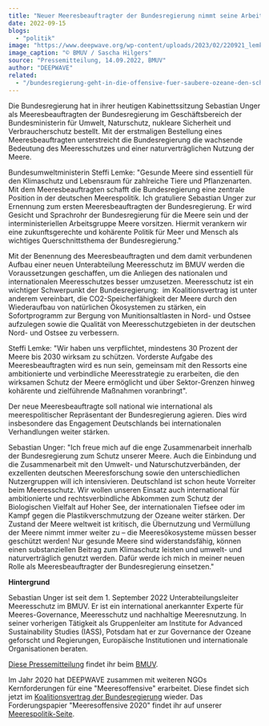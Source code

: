 ```yaml
---
title: "Neuer Meeresbeauftragter der Bundesregierung nimmt seine Arbeit auf"
date: 2022-09-15
blogs: 
  - "politik"
image: "https://www.deepwave.org/wp-content/uploads/2023/02/220921_lemke_unger_1855665-scaled.jpg"
image_caption: "© BMUV / Sascha Hilgers"
source: "Pressemitteilung, 14.09.2022, BMUV"
author: "DEEPWAVE"
related: 
  - "/bundesregierung-geht-in-die-offensive-fuer-saubere-ozeane-den-schutz-mariner-artenvielfalt-und-gegen-meeresmuell/"
---
```


Die Bundesregierung hat in ihrer heutigen Kabinettssitzung Sebastian Unger als Meeresbeauftragten der Bundesregierung im Geschäftsbereich der Bundesministerin für Umwelt, Naturschutz, nukleare Sicherheit und Verbraucherschutz bestellt. Mit der erstmaligen Bestellung eines Meeresbeauftragten unterstreicht die Bundesregierung die wachsende Bedeutung des Meeresschutzes und einer naturverträglichen Nutzung der Meere.

Bundesumweltministerin Steffi Lemke: "Gesunde Meere sind essentiell für den Klimaschutz und Lebensraum für zahlreiche Tiere und Pflanzenarten.  Mit dem Meeresbeauftragten schafft die Bundesregierung eine zentrale Position in der deutschen Meerespolitik. Ich gratuliere Sebastian Unger zur Ernennung zum ersten Meeresbeauftragten der Bundesregierung. Er wird Gesicht und Sprachrohr der Bundesregierung für die Meere sein und der interministeriellen Arbeitsgruppe Meere vorsitzen. Hiermit verankern wir eine zukunftsgerechte und kohärente Politik für Meer und Mensch als wichtiges Querschnittsthema der Bundesregierung."

Mit der Benennung des Meeresbeauftragten und dem damit verbundenen Aufbau einer neuen Unterabteilung Meeresschutz im BMUV werden die Voraussetzungen geschaffen, um die Anliegen des nationalen und internationalen Meeresschutzes besser umzusetzen. Meeresschutz ist ein wichtiger Schwerpunkt der Bundesregierung:  im Koalitionsvertrag ist unter anderem vereinbart, die CO2\-Speicherfähigkeit der Meere durch den Wiederaufbau von natürlichen Ökosystemen zu stärken, ein Sofortprogramm zur Bergung von Munitionsaltlasten in Nord- und Ostsee aufzulegen sowie die Qualität von Meeresschutzgebieten in der deutschen Nord- und Ostsee zu verbessern.

Steffi Lemke: "Wir haben uns verpflichtet, mindestens 30 Prozent der Meere bis 2030 wirksam zu schützen. Vorderste Aufgabe des Meeresbeauftragten wird es nun sein, gemeinsam mit den Ressorts eine ambitionierte und verbindliche Meeresstrategie zu erarbeiten, die den wirksamen Schutz der Meere ermöglicht und über Sektor-Grenzen hinweg kohärente und zielführende Maßnahmen voranbringt".

Der neue Meeresbeauftragte soll national wie international als meerespolitischer Repräsentant der Bundesregierung agieren. Dies wird insbesondere das Engagement Deutschlands bei internationalen Verhandlungen weiter stärken.

Sebastian Unger: "Ich freue mich auf die enge Zusammenarbeit innerhalb der Bundesregierung zum Schutz unserer Meere. Auch die Einbindung und die Zusammenarbeit mit den Umwelt- und Naturschutzverbänden, der exzellenten deutschen Meeresforschung sowie den unterschiedlichen Nutzergruppen will ich intensivieren. Deutschland ist schon heute Vorreiter beim Meeresschutz. Wir wollen unseren Einsatz auch international für ambitionierte und rechtsverbindliche Abkommen zum Schutz der Biologischen Vielfalt auf Hoher See, der internationalen Tiefsee oder im Kampf gegen die Plastikverschmutzung der Ozeane weiter stärken. Der Zustand der Meere weltweit ist kritisch, die Übernutzung und Vermüllung der Meere nimmt immer weiter zu – die Meeresökosysteme müssen besser geschützt werden! Nur gesunde Meere sind widerstandsfähig, können einen substanziellen Beitrag zum Klimaschutz leisten und umwelt- und naturverträglich genutzt werden. Dafür werde ich mich in meiner neuen Rolle als Meeresbeauftragter der Bundesregierung einsetzen."

**Hintergrund**

Sebastian Unger ist seit dem 1. September 2022 Unterabteilungsleiter Meeresschutz im BMUV. Er ist ein international anerkannter Experte für Meeres-Governance, Meeresschutz und nachhaltige Meeresnutzung. In seiner vorherigen Tätigkeit als Gruppenleiter am Institute for Advanced Sustainability Studies (IASS), Potsdam hat er zur Governance der Ozeane geforscht und Regierungen, Europäische Institutionen und internationale Organisationen beraten.

[Diese Pressemitteilung](https://www.bmuv.de/pressemitteilung/neuer-meeresbeauftragter-der-bundesregierung-nimmt-seine-arbeit-auf) findet ihr beim [BMUV](https://www.bmuv.de/).

Im Jahr 2020 hat DEEPWAVE zusammen mit weiteren NGOs Kernforderungen für eine "Meeresoffensive" erarbeitet. Diese findet sich jetzt im [Koalitionsvertrag der Bundesregierung](https://www.deepwave.org/bundesregierung-geht-in-die-offensive-fuer-saubere-ozeane-den-schutz-mariner-artenvielfalt-und-gegen-meeresmuell/) wieder. Das Forderungspapier "Meeresoffensive 2020" findet ihr auf unserer [Meerespolitik-Seite](https://www.deepwave.org/die-ozeane/meerespolitik/).

